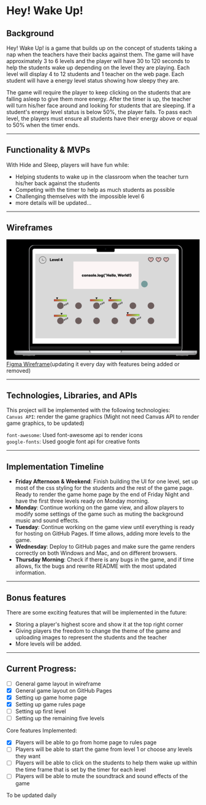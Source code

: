 # Hey! Wake Up! 

## Background  
Hey! Wake Up! is a game that builds up on the concept of students taking a nap when the teachers have their backs against them. The game will have approximately 3 to 6 levels and the player will have 30 to 120 seconds to help the students wake up depending on the level they are playing. Each level will display 4 to 12 students and 1 teacher on the web page. Each student will have a energy level status showing how sleepy they are.

The game will require the player to keep clicking on the students that are falling asleep to give them more energy. After the timer is up, the teacher will turn his/her face around and looking for students that are sleeping. If a student's energy level status is below 50%, the player fails. To pass each level, the players must ensure all students have their energy above or equal to 50% when the timer ends.

----
## Functionality & MVPs  
With Hide and Sleep, players will have fun while:  
- Helping students to wake up in the classroom when the teacher turn his/her back against the students
- Competing with the timer to help as much students as possible
- Challenging themselves with the impossible level 6
- more details will be updated...

----
## Wireframes
![Hide and Sleep Wireframe](src/assets/images/wireframe.png)
[Figma Wireframe](https://www.figma.com/proto/2qE9LmP9WiDT8S0dl0k2zp/JSP-Game-Wireframe?page-id=0%3A1&type=design&node-id=120-205&viewport=-1512%2C-175%2C0.5&t=8VkJ8Yarj4JbQxU7-1&scaling=scale-down&starting-point-node-id=120%3A205&mode=design)(updating it every day with features being added or removed)

----
## Technologies, Libraries, and APIs
This project will be implemented with the following technologies:  
`Canvas API`: render the game graphics (Might not need Canvas API to render game graphics, to be updated)  
<!-- `Anime.css`: apply animation effects when players click on the screen -->
`font-awesome`: Used font-awesome api to render icons  
`google-fonts`: Used google font api for creative fonts  

----
## Implementation Timeline
- __Friday Afternoon & Weekend__: Finish building the UI for one level, set up most of the css styling for the students and the rest of the game page. Ready to render the game home page by the end of Friday Night and have the first three levels ready on Monday morning.
- __Monday__: Continue working on the game view, and allow players to modify some settings of the game such as muting the background music and sound effects.
- __Tuesday__: Continue working on the game view until everything is ready for hosting on GitHub Pages. If time allows, adding more levels to the game.
- __Wednesday__: Deploy to GitHub pages and make sure the game renders correctly on both Windows and Mac, and on different browsers.
- __Thursday Morning__: Check if there is any bugs in the game, and if time allows, fix the bugs and rewrite README with the most updated information.

----
## Bonus features
There are some exciting features that will be implemented in the future:
- Storing a player's highest score and show it at the top right corner
- Giving players the freedom to change the theme of the game and uploading images to represent the students and the teacher
- More levels will be added.  

----
## Current Progress: 
- [ ] General game layout in wireframe
- [x] General game layout on GitHub Pages
- [x] Setting up game home page
- [x] Setting up game rules page
- [ ] Setting up first level
- [ ] Setting up the remaining five levels

Core features Implemented:
- [x] Players will be able to go from home page to rules page
- [ ] Players will be able to start the game from level 1 or choose any levels they want
- [ ] Players will be able to click on the students to help them wake up within the time frame that is set by the timer for each level
- [ ] Players will be able to mute the soundtrack and sound effects of the game

To be updated daily